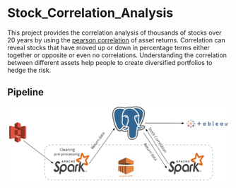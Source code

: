 # Stock_Correlation_Analysis

This project provides the correlation analysis of thousands of stocks over 20 years by using the [pearson correlation](https://en.wikipedia.org/wiki/Pearson_correlation_coefficient) of asset returns. Correlation can reveal stocks that have moved up or down in percentage terms either together or opposite or even no correlations. Understanding the correlation between different assets help people to create diversified portfolios to hedge the risk.

## Pipeline

![alt text](https://github.com/rhettxio/Stock_Correlation_Analysis/blob/master/docs/pipeline.png)